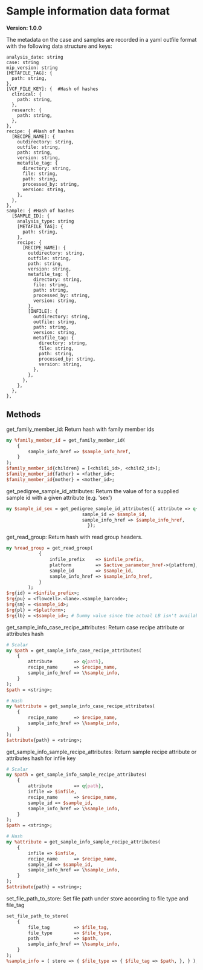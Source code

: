# Sample information data format

**Version: 1.0.0**

The metadata on the case and samples are recorded in a yaml outfile format with the following data structure and keys:

```
analysis_date: string
case: string
mip_version: string
[METAFILE_TAG]: {
  path: string,
},
[VCF_FILE_KEY]: {  #Hash of hashes
  clinical: {  
    path: string,
  },
  research: {  
    path: string,
  },
},
recipe: { #Hash of hashes
  [RECIPE_NAME]: {
    outdirectory: string,
    outfile: string,
    path: string,
    version: string,
    metafile_tag: {  
      directory: string,
      file: string,
      path: string,
      processed_by: string,
      version: string,
    },
  },
},
sample: { #Hash of hashes
  [SAMPLE_ID]: {
    analysis_type: string
    [METAFILE_TAG]: {  
      path: string,
    },
    recipe: {
      [RECIPE_NAME]: {
        outdirectory: string,
        outfile: string,
        path: string,
        version: string,
        metafile_tag: {
          directory: string,
          file: string,
          path: string,
          processed_by: string,
          version: string,
        },
        [INFILE]: {
          outdirectory: string,
          outfile: string,
          path: string,
          version: string,
          metafile_tag: {  
            directory: string,
            file: string,
            path: string,
            processed_by: string,
            version: string,
          },
        },
      },
    },
  },
},
```

## Methods
get_family_member_id:
Return hash with family member ids
```Perl
my %family_member_id = get_family_member_id(
    {
        sample_info_href => $sample_info_href,
    }
);
$family_member_id{children} = [<child1_id>, <child2_id>];
$family_member_id{father} = <father_id>;
$family_member_id{mother} = <mother_id>;
```

get_pedigree_sample_id_attributes:
Return the value of for a supplied sample id with a given attribute (e.g. 'sex')
```Perl
my $sample_id_sex = get_pedigree_sample_id_attributes({ attribute => q{sex},
							sample_id => $sample_id,
							sample_info_href => $sample_info_href,
						      });
```

get_read_group:
Return hash with read group headers.
```Perl
my %read_group = get_read_group(
            {
                infile_prefix    => $infile_prefix,
                platform         => $active_parameter_href->{platform},
                sample_id        => $sample_id,
                sample_info_href => $sample_info_href,
            }
        );
$rg{id} = <$infile_prefix>;
$rg{pu} = <flowcell>.<lane>.<sample_barcode>;
$rg{sm} = <$sample_id>;
$rg{pl} = <$platform>;
$rg{lb} = <$sample_id>; # Dummy value since the actual LB isn't available in MIP (yet)
```

get_sample_info_case_recipe_attributes:
Return case recipe attribute or attributes hash
```Perl
# Scalar
my $path = get_sample_info_case_recipe_attributes(
    {
        attribute        => q{path},
        recipe_name      => $recipe_name,
        sample_info_href => \%sample_info,
    }
);
$path = <string>;

# Hash
my %attribute = get_sample_info_case_recipe_attributes(
    {
        recipe_name      => $recipe_name,
        sample_info_href => \%sample_info,
    }
);
$attribute{path} = <string>;
```

get_sample_info_sample_recipe_attributes:
Return sample recipe attribute or attributes hash for infile key
```Perl
# Scalar
my $path = get_sample_info_sample_recipe_attributes(
    {
        attribute        => q{path},
        infile => $infile,
        recipe_name      => $recipe_name,
        sample_id => $sample_id,
        sample_info_href => \%sample_info,
    }
);
$path = <string>;

# Hash
my %attribute = get_sample_info_sample_recipe_attributes(
    {
        infile => $infile,
        recipe_name      => $recipe_name,
        sample_id => $sample_id,
        sample_info_href => \%sample_info,
    }
);
$attribute{path} = <string>;
```

set_file_path_to_store:
Set file path under store according to file type and file_tag
```Perl
set_file_path_to_store(
    {
        file_tag         => $file_tag,
        file_type        => $file_type,
        path             => $path,
        sample_info_href => \%sample_info,
    }
);
%sample_info = ( store => { $file_type => { $file_tag => $path, }, } );
```
